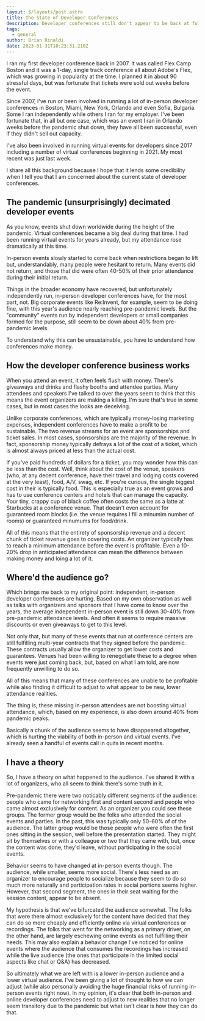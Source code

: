 ```yaml
---
layout: $/layouts/post.astro
title: The State of Developer Conferences
description: Developer conferences still don't appear to be back at full strength, and that may just be a new reality.
tags:
  - general
author: Brian Rinaldi
date: 2023-01-31T10:23:31.210Z
---
```


I ran my first developer conference back in 2007. It was called Flex Camp Boston and it was a 1-day, single track conference all about Adobe's Flex, which was growing in popularity at the time. I planned it in about 90 stressful days, but was fortunate that tickets were sold out weeks before the event.

Since 2007, I've run or been involved in running a lot of in-person developer conferences in Boston, Miami, New York, Orlando and even Sofia, Bulgaria. Some I ran independently while others I ran for my employer. I've been fortunate that, in all but one case, which was an event I ran in Orlando weeks before the pandemic shut down, they have all been successful, even if they didn't sell out capacity.

I've also been involved in running virtual events for developers since 2017 including a number of virtual conferences beginning in 2021. My most recent was just last week.

I share all this background because I hope that it lends some credibility when I tell you that I am concerned about the current state of developer conferences.

## The pandemic (unsurprisingly) decimated developer events

As you know, events shut down worldwide during the height of the pandemic. Virtual conferences became a big deal during that time. I had been running virtual events for years already, but my attendance rose dramatically at this time.

In-person events slowly started to come back when restrictions began to lift but, understandably, many people were hesitant to return. Many events did not return, and those that did were often 40-50% of their prior attendance during their initial return.

Things in the broader economy have recovered, but unfortunately independently run, in-person developer conferences have, for the most part, not. Big corporate events like Re:Invent, for example, seem to be doing fine, with this year's audience nearly reaching pre-pandemic levels. But the "community" events run by independent developers or small companies formed for the purpose, still seem to be down about 40% from pre-pandemic levels.

To understand why this can be unsustainable, you have to understand how conferences make money.

## How the developer conference business works

When you attend an event, it often feels flush with money. There's giveaways and drinks and flashy booths and attendee parties. Many attendees and speakers I've talked to over the years seem to think that this means the event organizers are making a killing. I'm sure that's true in some cases, but in most cases the looks are deceiving.

Unlike corporate conferences, which are typically money-losing marketing expenses, independent conferences have to make a profit to be sustainable. The two revenue streams for an event are sponsorships and ticket sales. In most cases, sponsorships are the majority of the revenue. In fact, sponsorship money typically defrays a lot of the cost of a ticket, which is almost always priced at less than the actual cost.

If you've paid hundreds of dollars for a ticket, you may wonder how this can be less than the cost. Well, think about the cost of the venue, speakers (who, at any decent conference, have their travel and lodging costs covered at the very least), food, A/V, swag, etc. If you're curious, the single biggest cost in their is typically food. This is especially true as an event grows and has to use conference centers and hotels that can manage the capacity. Your tiny, crappy cup of black coffee often costs the same as a latte at Starbucks at a conference venue. That doesn't even account for guaranteed room blocks (i.e. the venue requires I fill a minumim number of rooms) or guaranteed minumums for food/drink.

All of this means that the entirety of sponsorship revenue and a decent chunk of ticket revenue goes to covering costs. An organizer typically has to reach a minimum attendance before the event is profitable. Even a 10-20% drop in anticipated attendance can mean the difference between making money and loing a lot of it.

## Where'd the audience go?

Which brings me back to my original point: independent, in-person developer conferences are hurting. Based on my own observation as well as talks with organizers and sponsors that I have come to know over the years, the average independent in-person event is still down 30-40% from pre-pandemic attendance levels. And often it seems to require massive discounts or even giveaways to get to this level.

Not only that, but many of these events that run at conference centers are still fulfilling multi-year contracts that they signed before the pandemic. These contracts usually allow the organizer to get lower costs and guarantees. Venues had been willing to renegotiate these to a degree when events were just coming back, but, based on what I am told, are now frequently unwilling to do so.

All of this means that many of these conferences are unable to be profitable while also finding it difficult to adjust to what appear to be new, lower attendance realities.

The thing is, these missing in-person attendees are not boosting virtual attendance, which, based on my experience, is also down around 40% from pandemic peaks.

Basically a chunk of the audience seems to have disappeared altogether, which is hurting the viability of both in-person and virtual events. I've already seen a handful of events call in quits in recent months.

## I have a theory

So, I have a theory on what happened to the audience. I've shared it with a lot of organizers, who all seem to think there's some truth in it.

Pre-pandemic there were two noticably different segments of the audience: people who came for networking first and content second and people who came almost exclusively for content. As an organizer you could see these groups. The former group would be the folks who attended the social events and parties. In the past, this was typically only 50-60% of of the audience. The latter group would be those people who were often the first ones sitting in the session, well before the presentation started. They might sit by themselves or with a colleague or two that they came with, but, once the content was done, they'd leave, without participating in the social events.

Behavior seems to have changed at in-person events though. The audience, while smaller, seems more social. There's less need as an organizer to encourage people to socialize because they seem to do so much more naturally and participation rates in social portions seems higher. However, that second segment, the ones in their seat waiting for the session content, appear to be absent.

My hypothesis is that we've bifurcated the audience somewhat. The folks that were there almost exclusively for the content have decided that they can do so more cheaply and efficiently online via viriual conferences or recordings. The folks that went for the networking as a primary driver, on the other hand, are largely eschewing online events as not fulfilling their needs. This may also explain a behavior change I've noticed for online events where the audience that consumes the recordings has increased while the live audience (the ones that participate in the limited social aspects like chat or Q&A) has decreased.

So ultimately what we are left with is a lower in-person audience and a lower virtual audience. I've been giving a lot of thought to how we can adjust (while also personally avoiding the huge financial risks of running in-person events right now). In my opinion, it's clear that both in-person and online developer conferences need to adjust to new realities that no longer seem transitory due to the pandemic but what isn't clear is how they can do that.

